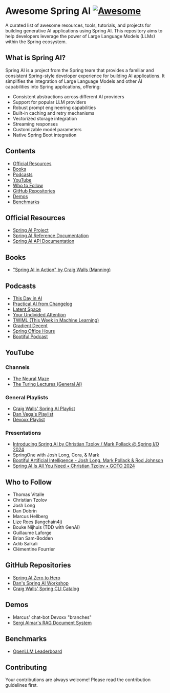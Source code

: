 # Awesome Spring AI [![Awesome](https://awesome.re/badge.svg)](https://awesome.re)

A curated list of awesome resources, tools, tutorials, and projects for building generative AI applications using Spring AI. This repository aims to help developers leverage the power of Large Language Models (LLMs) within the Spring ecosystem.

## What is Spring AI?

Spring AI is a project from the Spring team that provides a familiar and consistent Spring-style developer experience for building AI applications. It simplifies the integration of Large Language Models and other AI capabilities into Spring applications, offering:

- Consistent abstractions across different AI providers
- Support for popular LLM providers
- Robust prompt engineering capabilities
- Built-in caching and retry mechanisms
- Vectorized storage integration
- Streaming responses
- Customizable model parameters
- Native Spring Boot integration

## Contents

- [Official Resources](#official-resources)
- [Books](#books)
- [Podcasts](#podcasts)
- [YouTube](#youtube)
- [Who to Follow](#who-to-follow)
- [GitHub Repositories](#github-repositories)
- [Demos](#demos)
- [Benchmarks](#benchmarks)

## Official Resources

- [Spring AI Project](https://spring.io/projects/spring-ai)
- [Spring AI Reference Documentation](https://docs.spring.io/spring-ai/reference/)
- [Spring AI API Documentation](https://docs.spring.io/spring-ai/docs/1.0.0-SNAPSHOT/api/)

## Books

- ["Spring AI in Action" by Craig Walls (Manning)](https://www.manning.com/books/spring-ai-in-action)

## Podcasts

- [This Day in AI](https://thisday.in/ai)
- [Practical AI from Changelog](https://changelog.com/practicalai)
- [Latent Space](https://www.latent.space/)
- [Your Undivided Attention](https://www.humanetech.com/podcast)
- [TWIML (This Week in Machine Learning)](https://twimlai.com/)
- [Gradient Decent](https://gradientdescent.co/)
- [Spring Office Hours](https://www.youtube.com/@SpringSourceDev)
- [Bootiful Podcast](https://bootifulpodcast.fm/)

## YouTube

### Channels
- [The Neural Maze](https://www.youtube.com/c/NeuralMaze)
- [The Turing Lectures (General AI)](https://www.turing.ac.uk/news/turing-lectures)

### General Playlists
- [Craig Walls' Spring AI Playlist](https://www.youtube.com/@crwalls)
- [Dan Vega's Playlist](https://www.youtube.com/playlist?list=PLZV0a2jwt22uoDm3LNDFvN6i2cAVU_HTH)
- [Devoxx Playlist](https://www.youtube.com/@DevoxxForever)

### Presentations
- [Introducing Spring AI by Christian Tzolov / Mark Pollack @ Spring I/O 2024](https://www.youtube.com/watch?v=umKbaXsiCOY)
- SpringOne with Josh Long, Cora, & Mark
- [Bootiful Artificial Intelligence - Josh Long, Mark Pollack & Rod Johnson](https://www.youtube.com/watch?v=N4ptoEo5gxY)
- [Spring AI Is All You Need • Christian Tzolov • GOTO 2024](https://www.youtube.com/watch?v=vuhMti8B5H0)

## Who to Follow

- Thomas Vitalle
- Christian Tzolov
- Josh Long
- Dan Dobrin
- Marcus Hellberg
- Lize Roes (langchain4j)
- Bouke Nijhuis (TDD with GenAI)
- Guillaume Laforge
- Brian Sam-Bodden
- Adib Saikali
- Clémentine Fourrier

## GitHub Repositories

- [Spring AI Zero to Hero](https://github.com/spring-projects/spring-ai)
- [Dan's Spring AI Workshop](https://github.com/danvega/spring-ai-workshop)
- [Craig Walls' Spring CLI Catalog](https://github.com/spring-cli)

## Demos

- Marcus' chat-bot Devoxx "branches"
- [Sergi Almar's RAG Document System](https://twitter.com/sergialmar)

## Benchmarks

- [OpenLLM Leaderboard](https://huggingface.co/spaces/HuggingFaceH4/open_llm_leaderboard)

## Contributing

Your contributions are always welcome! Please read the contribution guidelines first.